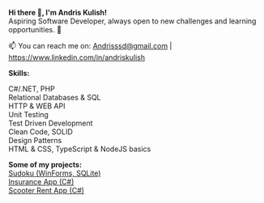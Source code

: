 **Hi there 👋, I'm Andris Kulish!**  
Aspiring Software Developer, always open to new challenges and learning opportunities. 🚀  
  
📫 You can reach me on: Andrisssd@gmail.com | https://www.linkedin.com/in/andriskulish  
  
**Skills:**  
  
C#/.NET, PHP  
Relational Databases & SQL  
HTTP & WEB API  
Unit Testing  
Test Driven Development  
Clean Code, SOLID  
Design Patterns  
HTML & CSS, TypeScript & NodeJS basics  

**Some of my projects:**  
[Sudoku (WinForms, SQLite)](https://github.com/Andrisssd/Sudoku)  
[Insurance App (C#)](https://github.com/Andrisssd/if_risks)  
[Scooter Rent App (C#)](https://github.com/Andrisssd/scooter_rent)  
